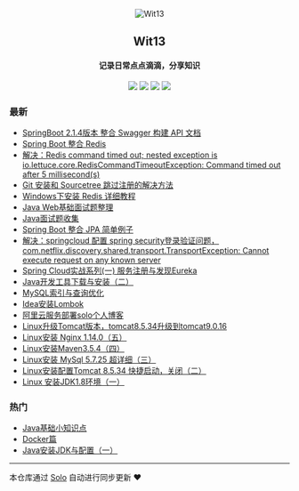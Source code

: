 <p align="center"><img alt="Wit13" src="https://avatars0.githubusercontent.com/u/25473724?s=400&u=126576524419d7855e0c28a809c0d0459a6fb8eb&v=4"></p><h2 align="center">
Wit13
</h2>

<h4 align="center">记录日常点点滴滴，分享知识</h4>
<p align="center"><a title="Wit13" target="_blank" href="https://github.com/Wit13/solo-blog"><img src="https://img.shields.io/github/last-commit/Wit13/solo-blog.svg?style=flat-square&color=FF9900"></a>
<a title="GitHub repo size in bytes" target="_blank" href="https://github.com/Wit13/solo-blog"><img src="https://img.shields.io/github/repo-size/Wit13/solo-blog.svg?style=flat-square"></a>
<a title="Solo Version" target="_blank" href="https://github.com/b3log/solo/releases"><img src="https://img.shields.io/badge/solo-3.6.0-f1e05a.svg?style=flat-square&color=blueviolet"></a>
<a title="Hits" target="_blank" href="https://github.com/b3log/hits"><img src="https://hits.b3log.org/Wit13/solo-blog.svg"></a></p>

### 最新

* [SpringBoot 2.1.4版本 整合 Swagger 构建 API 文档](http://witbolg.com/springboot_swagger_01)
* [Spring Boot 整合 Redis](http://witbolg.com/springboot_redis_01)
* [解决：Redis command timed out; nested exception is io.lettuce.core.RedisCommandTimeoutException: Command timed out after 5 millisecond(s)](http://witbolg.com/redis_error_01)
* [Git 安装和 Sourcetree 跳过注册的解决方法](http://witbolg.com/git_sourcetree_01)
* [Windows下安装 Redis 详细教程](http://witbolg.com/window_redis_01)
* [Java Web基础面试题整理](http://witbolg.com/interview_03)
* [Java面试题收集](http://witbolg.com/interview_02)
* [Spring Boot 整合 JPA 简单例子](http://witbolg.com/springboot_data_01)
* [解决：springcloud 配置 spring security登录验证问题，com.netflix.discovery.shared.transport.TransportException: Cannot execute request on any known server ](http://witbolg.com/springcloud_eurekaerror_01)
* [Spring Cloud实战系列(一) 服务注册与发现Eureka](http://witbolg.com/springcloud_eureka_01)
* [Java开发工具下载与安装（二）](http://witbolg.com/javanote_02)
* [MySQL索引与查询优化](http://witbolg.com/mysql_optimize_01)
* [Idea安装Lombok](http://witbolg.com/idea_01)
* [阿里云服务部署solo个人博客](http://witbolg.com/linux_solo_mtn)
* [Linux升级Tomcat版本，tomcat8.5.34升级到tomcat9.0.16](http://witbolg.com/linux_other_01)
* [Linux安装 Nginx 1.14.0（五）](http://witbolg.com/linux_05)
* [Linux安装Maven3.5.4（四）](http://witbolg.com/linux_04)
* [Linux安装 MySql 5.7.25 超详细（三）](http://witbolg.com/linux_03)
* [Linux安装配置Tomcat 8.5.34 快捷启动，关闭（二）](http://witbolg.com/linux_02)
* [Linux 安装JDK1.8环境（一）](http://witbolg.com/linux_01)

### 热门

* [Java基础小知识点](http://witbolg.com/interview_01)
* [Docker篇](http://witbolg.com/docker)
* [Java安装JDK与配置（一）](http://witbolg.com/javanote_01)



---

本仓库通过 [Solo](https://github.com/b3log/solo) 自动进行同步更新 ❤️ 
